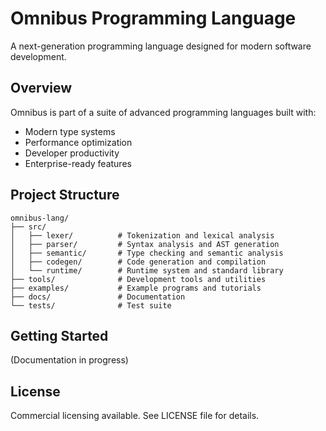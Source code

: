 # Omnibus Programming Language

A next-generation programming language designed for modern software development.

## Overview

Omnibus is part of a suite of advanced programming languages built with:
- Modern type systems
- Performance optimization
- Developer productivity
- Enterprise-ready features

## Project Structure

```
omnibus-lang/
├── src/
│   ├── lexer/          # Tokenization and lexical analysis
│   ├── parser/         # Syntax analysis and AST generation
│   ├── semantic/       # Type checking and semantic analysis
│   ├── codegen/        # Code generation and compilation
│   └── runtime/        # Runtime system and standard library
├── tools/              # Development tools and utilities
├── examples/           # Example programs and tutorials
├── docs/               # Documentation
└── tests/              # Test suite
```

## Getting Started

(Documentation in progress)

## License

Commercial licensing available. See LICENSE file for details.